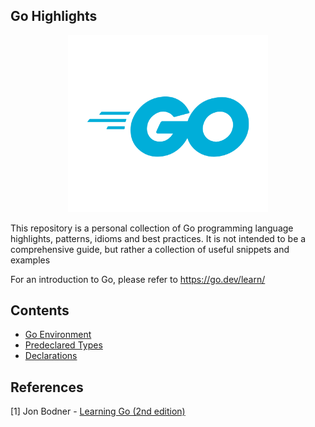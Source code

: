 ## Go Highlights

<p align="center">
    <img src="img/logo.png" alt="Go Highlights" width="320" />
</p>

This repository is a personal collection of Go programming language highlights, patterns, idioms and best practices. It is not intended to be a comprehensive guide, but rather a collection of useful snippets and examples


For an introduction to Go, please refer to https://go.dev/learn/

## Contents
- [Go Environment](./notes/environment.md)
- [Predeclared Types](./notes/predeclared_types.md)
- [Declarations](./notes/declarations.md)


## References
[1] Jon Bodner - [Learning Go (2nd edition)](https://www.oreilly.com/library/view/learning-go-2nd/9781098139285/) 